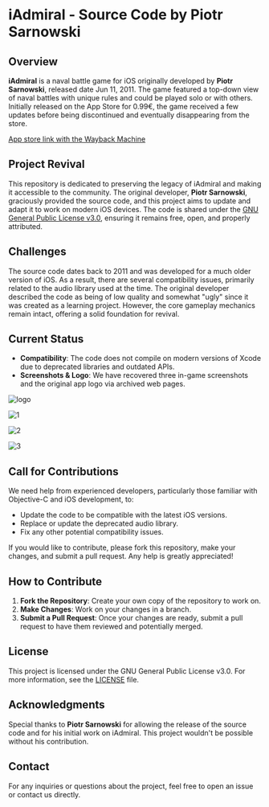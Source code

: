 # iAdmiral - Source Code by Piotr Sarnowski

## Overview

**iAdmiral** is a naval battle game for iOS originally developed by **Piotr Sarnowski**, released date Jun 11, 2011. The game featured a top-down view of naval battles with unique rules and could be played solo or with others. Initially released on the App Store for 0.99€, the game received a few updates before being discontinued and eventually disappearing from the store.

[App store link with the Wayback Machine](https://web.archive.org/web/20110614195317/http://itunes.apple.com/app/iadmiral/id441896242)

## Project Revival

This repository is dedicated to preserving the legacy of iAdmiral and making it accessible to the community. The original developer, **Piotr Sarnowski**, graciously provided the source code, and this project aims to update and adapt it to work on modern iOS devices. The code is shared under the [GNU General Public License v3.0](./LICENSE), ensuring it remains free, open, and properly attributed.

## Challenges

The source code dates back to 2011 and was developed for a much older version of iOS. As a result, there are several compatibility issues, primarily related to the audio library used at the time. The original developer described the code as being of low quality and somewhat "ugly" since it was created as a learning project. However, the core gameplay mechanics remain intact, offering a solid foundation for revival.

## Current Status

- **Compatibility**: The code does not compile on modern versions of Xcode due to deprecated libraries and outdated APIs.
- **Screenshots & Logo**: We have recovered three in-game screenshots and the original app logo via archived web pages.

![logo](https://github.com/user-attachments/assets/058bda75-754e-49eb-af32-28282decf27d)

![1](https://github.com/user-attachments/assets/0a07c346-45c5-4526-9c39-aacac6b718a6)

![2](https://github.com/user-attachments/assets/06a8dfdc-68c2-472f-8b3e-4ab2c995fe61)

![3](https://github.com/user-attachments/assets/23377c3c-bddc-43f4-8cd7-2247960b47c8)

## Call for Contributions

We need help from experienced developers, particularly those familiar with Objective-C and iOS development, to:
- Update the code to be compatible with the latest iOS versions.
- Replace or update the deprecated audio library.
- Fix any other potential compatibility issues.

If you would like to contribute, please fork this repository, make your changes, and submit a pull request. Any help is greatly appreciated!

## How to Contribute

1. **Fork the Repository**: Create your own copy of the repository to work on.
2. **Make Changes**: Work on your changes in a branch.
3. **Submit a Pull Request**: Once your changes are ready, submit a pull request to have them reviewed and potentially merged.

## License

This project is licensed under the GNU General Public License v3.0. For more information, see the [LICENSE](./LICENSE) file.

## Acknowledgments

Special thanks to **Piotr Sarnowski** for allowing the release of the source code and for his initial work on iAdmiral. This project wouldn't be possible without his contribution.

## Contact

For any inquiries or questions about the project, feel free to open an issue or contact us directly.

